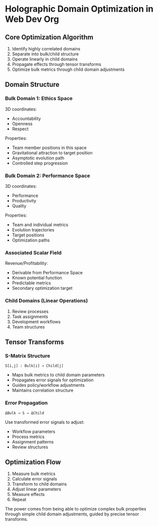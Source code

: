 # Holographic Domain Optimization in Web Dev Org

## Core Optimization Algorithm

1. Identify highly correlated domains
2. Separate into bulk/child structure
3. Operate linearly in child domains
4. Propagate effects through tensor transforms
5. Optimize bulk metrics through child domain adjustments

## Domain Structure

### Bulk Domain 1: Ethics Space

3D coordinates:

- Accountability
- Openness
- Respect

Properties:

- Team member positions in this space
- Gravitational attraction to target position
- Asymptotic evolution path
- Controlled step progression

### Bulk Domain 2: Performance Space

3D coordinates:

- Performance
- Productivity
- Quality

Properties:

- Team and individual metrics
- Evolution trajectories
- Target positions
- Optimization paths

### Associated Scalar Field

Revenue/Profitability:

- Derivable from Performance Space
- Known potential function
- Predictable metrics
- Secondary optimization target

### Child Domains (Linear Operations)

1. Review processes
2. Task assignments
3. Development workflows
4. Team structures

## Tensor Transforms

### S-Matrix Structure

```
S[i,j] : Bulk[i] → Child[j]
```

- Maps bulk metrics to child domain parameters
- Propagates error signals for optimization
- Guides policy/workflow adjustments
- Maintains correlation structure

### Error Propagation

```
ΔBulk → S → ΔChild
```

Use transformed error signals to adjust:

- Workflow parameters
- Process metrics
- Assignment patterns
- Review structures

## Optimization Flow

1. Measure bulk metrics
2. Calculate error signals
3. Transform to child domains
4. Adjust linear parameters
5. Measure effects
6. Repeat

The power comes from being able to optimize complex bulk properties through simple child domain adjustments, guided by
precise tensor transforms.